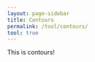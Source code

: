 ```yaml
---
layout: page-sidebar
title: Contours
permalink: /tool/contours/
tool: true
---
```


This is contours!